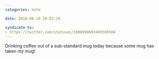 ```yaml
---
categories: note

date: 2018-06-19 10:03:29

syndicate-to:
- https://twitter.com/statuses/1008998693469589504
---
```


Drinking coffee out of a sub-standard mug today because some mug has taken my mug!
